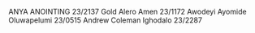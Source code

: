ANYA ANOINTING 23/2137
Gold Alero Amen 23/1172
Awodeyi Ayomide Oluwapelumi 23/0515
Andrew Coleman Ighodalo 23/2287

